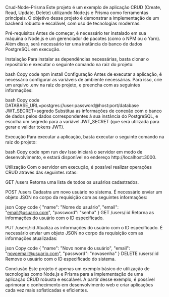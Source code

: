 Crud-Node-Prisma
Este projeto é um exemplo de aplicação CRUD (Create, Read, Update, Delete) utilizando Node.js e Prisma como ferramentas principais. O objetivo desse projeto é demonstrar a implementação de um backend robusto e escalável, com uso de tecnologias modernas.

Pré-requisitos
Antes de começar, é necessário ter instalado em sua máquina o Node.js e um gerenciador de pacotes (como o NPM ou o Yarn). Além disso, será necessário ter uma instância do banco de dados PostgreSQL em execução.

Instalação
Para instalar as dependências necessárias, basta clonar o repositório e executar o seguinte comando na raiz do projeto:

bash
Copy code
npm install
Configuração
Antes de executar a aplicação, é necessário configurar as variáveis de ambiente necessárias. Para isso, crie um arquivo .env na raiz do projeto, e preencha com as seguintes informações:

bash
Copy code
DATABASE_URL=postgres://user:password@host:port/database
JWT_SECRET=segredo
Substitua as informações de conexão com o banco de dados pelos dados correspondentes à sua instância do PostgreSQL, e escolha um segredo para a variável JWT_SECRET (que será utilizada para gerar e validar tokens JWT).

Execução
Para executar a aplicação, basta executar o seguinte comando na raiz do projeto:

bash
Copy code
npm run dev
Isso iniciará o servidor em modo de desenvolvimento, e estará disponível no endereço http://localhost:3000.

Utilização
Com o servidor em execução, é possível realizar operações CRUD através das seguintes rotas:

GET /users
Retorna uma lista de todos os usuários cadastrados.

POST /users
Cadastra um novo usuário no sistema. É necessário enviar um objeto JSON no corpo da requisição com as seguintes informações:

json
Copy code
{
  "name": "Nome do usuário",
  "email": "email@usuario.com",
  "password": "senha"
}
GET /users/:id
Retorna as informações do usuário com o ID especificado.

PUT /users/:id
Atualiza as informações do usuário com o ID especificado. É necessário enviar um objeto JSON no corpo da requisição com as informações atualizadas:

json
Copy code
{
  "name": "Novo nome do usuário",
  "email": "novoemail@usuario.com",
  "password": "novasenha"
}
DELETE /users/:id
Remove o usuário com o ID especificado do sistema.

Conclusão
Este projeto é apenas um exemplo básico de utilização de tecnologias como Node.js e Prisma para a implementação de uma aplicação CRUD robusta e escalável. A partir desse exemplo, é possível aprimorar o conhecimento em desenvolvimento web e criar aplicações cada vez mais sofisticadas e eficientes.
